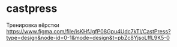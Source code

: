 # castpress
Тренировка вёрстки
https://www.figma.com/file/isKHfJgfP08Gpu4Udc7kTI/CastPress?type=design&node-id=0-1&mode=design&t=pbZc8YjsoLffL9K5-0
